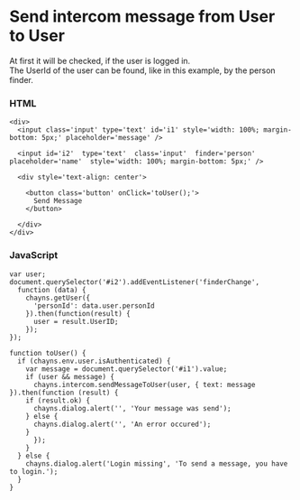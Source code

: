 # Send intercom message from User to User

At first it will be checked, if the user is logged in. <br>
The UserId of the user can be found, like in this example, by the person finder.

### HTML
```
<div>
  <input class='input' type='text' id='i1' style='width: 100%; margin-bottom: 5px;' placeholder='message' />
  
  <input id='i2'  type='text'  class='input'  finder='person'  placeholder='name'  style='width: 100%; margin-bottom: 5px;' />
  
  <div style='text-align: center'>
    
    <button class='button' onClick='toUser();'>
      Send Message
    </button>
      
  </div>
</div>
```

### JavaScript
```
var user;
document.querySelector('#i2').addEventListener('finderChange', 
  function (data) { 
    chayns.getUser({
      'personId': data.user.personId
    }).then(function(result) {
      user = result.UserID;
    });
});

function toUser() {
  if (chayns.env.user.isAuthenticated) { 
    var message = document.querySelector('#i1').value;
    if (user && message) {
      chayns.intercom.sendMessageToUser(user, { text: message }).then(function (result) {
	if (result.ok) {
	  chayns.dialog.alert('', 'Your message was send');
	} else {
	  chayns.dialog.alert('', 'An error occured');
	}
      });
    }
  } else {
    chayns.dialog.alert('Login missing', 'To send a message, you have to login.');
  }
}
 ```
